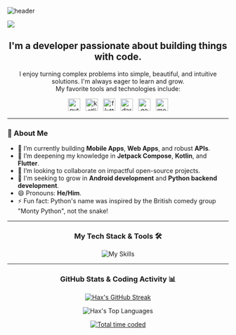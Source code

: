 ![header](https://capsule-render.vercel.app/api?text=Hello%20Everyone!&type=waving&color=gradient&height=120&fontAlignY=45&fontSize=80)

![](https://komarev.com/ghpvc/?username=codemhax)

<h2 align="center">I'm a developer passionate about building things with code.</h2>

<p align="center">
  I enjoy turning complex problems into simple, beautiful, and intuitive solutions. I'm always eager to learn and grow.
  <br>
  My favorite tools and technologies include:
</p>

<p align="center">
  <a href="https://www.python.org" target="_blank" rel="noreferrer"><img src="https://emojis.slackmojis.com/emojis/images/1643514369/3438/python.gif?1643514369" width="28" alt="python"/></a>
  &nbsp;
  <a href="https://kotlinlang.org" target="_blank" rel="noreferrer"><img src="https://emojis.slackmojis.com/emojis/images/1645726790/54023/kotlin-party.gif?1645726790" width="28" alt="kotlin"/></a>
  &nbsp;
  <a href="https://flutter.dev" target="_blank" rel="noreferrer"><img src="https://img.icons8.com/external-tal-revivo-filled-tal-revivo/48/external-flutter-is-an-open-source-mobile-application-development-framework-created-by-google-logo-filled-tal-revivo.png" width="28" alt="flutter"/></a>
  &nbsp;
  <a href="https://dart.dev" target="_blank" rel="noreferrer"><img src="https://img.icons8.com/color/48/dart.png" width="28" alt="dart"/></a>
  &nbsp;
  <a href="https://go.dev/" target="_blank" rel="noreferrer"><img src="https://emojis.slackmojis.com/emojis/images/1643514073/291/golang.png?1643514073" width="28" alt="go"/></a>
  &nbsp;
  <a href="https://www.mongodb.com/" target="_blank" rel="noreferrer"><img src="https://emojis.slackmojis.com/emojis/images/1643514905/9226/mongo_db.png?1643514905" width="28" alt="mongodb"/></a>
</p>

---

### 📌 About Me

- 🔭 I’m currently building **Mobile Apps**, **Web Apps**, and robust **APIs**.
- 🌱 I’m deepening my knowledge in **Jetpack Compose**, **Kotlin**, and **Flutter**.
- 👯 I’m looking to collaborate on impactful open-source projects.
- 🤔 I'm seeking to grow in **Android development** and **Python backend development**.
- 😄 Pronouns: **He/Him**.
- ⚡ Fun fact: Python's name was inspired by the British comedy group "Monty Python", not the snake!

---

<h3 align="center">My Tech Stack & Tools 🛠️</h3>

<p align="center">
  <img src="https://skillicons.dev/icons?i=python,dart,kotlin,javascript,flutter,androidstudio,idea,pycharm,github,mongodb,redis" alt="My Skills"/>
</p>

---

<h3 align="center">GitHub Stats & Coding Activity 📊</h3>

<p align="center">
  <a href="https://github.com/CodemHax">
    <img src="https://streak-stats.demolab.com/?user=CodemHax&theme=dark" alt="Hax's GitHub Streak" />
  </a>
</p>
<p align="center">
  <img src="https://github-readme-stats.vercel.app/api/top-langs/?username=CodemHax&layout=compact&theme=merko&hide_border=true&count_private=true" alt="Hax's Top Languages" />
</p>
<p align="center">
  <a href="https://wakatime.com/@82c75ba1-f75b-437d-93ca-fa850b619f52">
    <img src="https://wakatime.com/badge/user/82c75ba1-f75b-437d-93ca-fa850b619f52.svg" alt="Total time coded" />
  </a>
</p>

